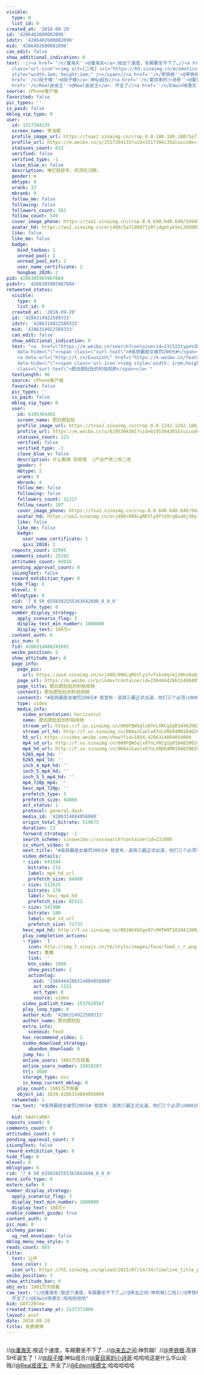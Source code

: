 ```yaml
---
visible:
  type: 0
  list_id: 0
created_at: '2018-09-20'
id: '4286402600082098'
idstr: '4286402600082098'
mid: '4286402600082098'
can_edit: false
show_additional_indication: 0
text: '//<a href=''/n/潘海天''>@潘海天</a>:按这个速度，车厢要坐不下了…//<a href=''/n/来去之间''>@来去之间</a>:神剪辑<span
  class="url-icon"><img alt=[二哈] src="https://h5.sinaimg.cn/m/emoticon/icon/others/d_erha-139d0e07bd.png"
  style="width:1em; height:1em;" /></span>//<a href=''/n/李铁根''>@李铁根</a>:高铁SHE诞生了！//<a
  href=''/n/段子楼''>@段子楼</a>:神仙组合//<a href=''/n/夏目家的小诗哥''>@夏目家的小诗哥</a>:哈哈哈这是什么华山论贱//<a
  href=''/n/Real皮皮王''>@Real皮皮王</a>: 齐全了//<a href=''/n/Edwin埃德文''>@Edwin埃德文</a>:哈哈哈哈哈'
source: iPhone客户端
favorited: false
pic_types: ''
is_paid: false
mblog_vip_type: 0
user:
  id: 1517394135
  screen_name: 李消极
  profile_image_url: https://tvax2.sinaimg.cn/crop.0.0.180.180.180/5a7198d7ly8fjdgmtyktmj20500500so.jpg?KID=imgbed,tva&Expires=1606399319&ssig=2Mu08otyfa
  profile_url: https://m.weibo.cn/u/1517394135?uid=1517394135&luicode=10000011&lfid=2304131517394135_-_WEIBO_SECOND_PROFILE_WEIBO
  statuses_count: 613
  verified: false
  verified_type: -1
  close_blue_v: false
  description: 唯忆轻狂年，风流任沉醉。
  gender: m
  mbtype: 0
  urank: 33
  mbrank: 0
  follow_me: false
  following: false
  followers_count: 362
  follow_count: 549
  cover_image_phone: https://tva1.sinaimg.cn/crop.0.0.640.640.640/549d0121tw1egm1kjly3jj20hs0hsq4f.jpg
  avatar_hd: https://wx2.sinaimg.cn/orj480/5a7198d7ly8fjdgmtyktmj20500500so.jpg
  like: false
  like_me: false
  badge:
    bind_taobao: 1
    unread_pool: 1
    unread_pool_ext: 1
    user_name_certificate: 1
    hongbao_2020: 2
pid: 4286385965967684
pidstr: '4286385965967684'
retweeted_status:
  visible:
    type: 0
    list_id: 0
  created_at: '2018-09-20'
  id: '4286314922589333'
  idstr: '4286314922589333'
  mid: '4286314922589333'
  can_edit: false
  show_additional_indication: 0
  text: "<a  href=\"https://m.weibo.cn/search?containerid=231522type%3D1%26t%3D10%26q%3D%23%E9%AB%98%E9%93%81%E9%9C%B8%E5%BA%A7%E5%A5%B3%E8%A2%AB%E7%BD%9A200%E5%85%83%23&extparam=%23%E9%AB%98%E9%93%81%E9%9C%B8%E5%BA%A7%E5%A5%B3%E8%A2%AB%E7%BD%9A200%E5%85%83%23&luicode=10000011&lfid=2304131517394135_-_WEIBO_SECOND_PROFILE_WEIBO\"
    data-hide=\"\"><span class=\"surl-text\">#高铁霸座女被罚200元#</span></a> 我宣布：高铁三霸正式出道，他们三个必须\U0001F512死！！！！！
    <a data-url=\"http://t.cn/Evus2zU\" href=\"https://m.weibo.cn/feature/openapp?scheme=sinaweibo%3A%2F%2Fstory%2Fvertical_stream%3Fobject_id%3D1034%3A4286314884056060%26blog_mid%3D%26url_type%3D39%26object_type%3Dvideo%26pos%3D1&object_id=1034%3A4286314884056060&blog_mid=&url_type=39&object_type=video&pos=1&luicode=10000011&lfid=2304131517394135_-_WEIBO_SECOND_PROFILE_WEIBO&object_id=1034%3A4286314884056060&blog_mid=&url_type=39&object_type=video&pos=1&luicode=10000011&lfid=2304131517394135_-_WEIBO_SECOND_PROFILE_WEIBO\"
    data-hide=\"\"><span class='url-icon'><img style='width: 1rem;height: 1rem' src='https://h5.sinaimg.cn/upload/2015/09/25/3/timeline_card_small_video_default.png'></span><span
    class=\"surl-text\">肥白肥肚肚的秒拍视频</span></a> "
  textLength: 96
  source: iPhone客户端
  favorited: false
  pic_types: ''
  is_paid: false
  mblog_vip_type: 0
  user:
    id: 6195304301
    screen_name: 肥白肥肚肚
    profile_image_url: https://tvax2.sinaimg.cn/crop.0.0.1242.1242.180/006LgREVly8ftd9rq8ua0j30yi0yi76z.jpg?KID=imgbed,tva&Expires=1606399319&ssig=V6ZR01lQh5
    profile_url: https://m.weibo.cn/u/6195304301?uid=6195304301&luicode=10000011&lfid=2304131517394135_-_WEIBO_SECOND_PROFILE_WEIBO
    statuses_count: 123
    verified: false
    verified_type: -1
    close_blue_v: false
    description: 什么都搞 别奇怪  /产出严禁二传二改
    gender: f
    mbtype: 2
    urank: 9
    mbrank: 4
    follow_me: false
    following: false
    followers_count: 32217
    follow_count: 107
    cover_image_phone: https://tva1.sinaimg.cn/crop.0.0.640.640.640/9d44112bjw1f1xl1c10tuj20hs0hs0tw.jpg
    avatar_hd: https://wx2.sinaimg.cn/orj480/006LgREVly8ftd9rq8ua0j30yi0yi76z.jpg
    like: false
    like_me: false
    badge:
      user_name_certificate: 1
      qixi_2018: 1
  reposts_count: 32995
  comments_count: 25292
  attitudes_count: 94916
  pending_approval_count: 0
  isLongText: false
  reward_exhibition_type: 0
  hide_flag: 0
  mlevel: 0
  mblogtype: 0
  rid: '7_0_50_6558392555363642698_0_0_0'
  more_info_type: 0
  number_display_strategy:
    apply_scenario_flag: 3
    display_text_min_number: 1000000
    display_text: 100万+
  content_auth: 0
  pic_num: 0
  fid: 4286314886241691
  weibo_position: 2
  show_attitude_bar: 0
  page_info:
    page_pic:
      url: https://wx4.sinaimg.cn/orj480/006LgREVly1fvfxkv9qrmj30hs0a8aab.jpg
    page_url: https://m.weibo.cn/p/index?containerid=2304444286314884056060&url_type=39&object_type=video&pos=2&luicode=10000011&lfid=2304131517394135_-_WEIBO_SECOND_PROFILE_WEIBO
    page_title: 肥白肥肚肚的秒拍视频
    content1: 肥白肥肚肚的秒拍视频
    content2: "#高铁霸座女被罚200元# 我宣布：高铁三霸正式出道，他们三个必须\U0001F512死！！！！！"
    type: video
    media_info:
      video_orientation: horizontal
      name: 肥白肥肚肚的秒拍视频
      stream_url: https://f.us.sinaimg.cn/000FQWSqlx07nLXRCgIg010402002gYq0k010.mp4?label=mp4_ld&template=624x360.28&ori=0&ps=1CwnkDw1GXwCQx&Expires=1606392119&ssig=y6vwzE7VZQ&KID=unistore,video
      stream_url_hd: http://f.us.sinaimg.cn/004aJCwolx07nLXRDO4M010402002GTu0k010.mp4?label=mp4_hd&template=640x368.28&ori=0&ps=1CwnkDw1GXwCQx&Expires=1606392119&ssig=MAwWWxkscM&KID=unistore,video
      h5_url: https://video.weibo.com/show?fid=1034:4286314884056060
      mp4_sd_url: http://f.us.sinaimg.cn/000FQWSqlx07nLXRCgIg010402002gYq0k010.mp4?label=mp4_ld&template=624x360.28&ori=0&ps=1CwnkDw1GXwCQx&Expires=1606392119&ssig=y6vwzE7VZQ&KID=unistore,video
      mp4_hd_url: http://f.us.sinaimg.cn/004aJCwolx07nLXRDO4M010402002GTu0k010.mp4?label=mp4_hd&template=640x368.28&ori=0&ps=1CwnkDw1GXwCQx&Expires=1606392119&ssig=MAwWWxkscM&KID=unistore,video
      h265_mp4_hd: ''
      h265_mp4_ld: ''
      inch_4_mp4_hd: ''
      inch_5_mp4_hd: ''
      inch_5_5_mp4_hd: ''
      mp4_720p_mp4: ''
      hevc_mp4_720p: ''
      prefetch_type: 1
      prefetch_size: 84868
      act_status: 1
      protocol: general,dash
      media_id: '4286314884056060'
      origin_total_bitrate: 519675
      duration: 23
      forward_strategy: -1
      search_scheme: sinaweibo://svssearch?containerid=232080
      is_short_video: 0
      next_title: "#高铁霸座女被罚200元# 我宣布：高铁三霸正式出道，他们三个必须\U0001F512死！！！！！ ​​​"
      video_details:
      - size: 641544
        bitrate: 214
        label: mp4_hd_url
        prefetch_size: 84868
      - size: 511625
        bitrate: 170
        label: hevc_mp4_hd
        prefetch_size: 85521
      - size: 541906
        bitrate: 180
        label: mp4_sd_url
        prefetch_size: 72737
      hevc_mp4_hd: http://f.us.sinaimg.cn/001WkXb5gx07r9HTH9T10104120029610E010.mp4?label=hevc_mp4_hd&template=640x368.32.0&ori=0&ps=1CwnkDw1GXwCQx&Expires=1606392119&ssig=tVjVrGDdbH&KID=unistore,video
      play_completion_actions:
      - type: '1'
        icon: http://img.t.sinajs.cn/t6/style/images/face/feed_c_r.png
        text: 重播
        link: ''
        btn_code: 1000
        show_position: 1
        actionlog:
          oid: '2304444286314884056060'
          act_code: 1221
          act_type: 0
          source: video
      video_publish_time: 1537420567
      play_loop_type: 0
      author_mid: '4286314922589333'
      author_name: 肥白肥肚肚
      extra_info:
        sceneid: feed
      has_recommend_video: 1
      video_download_strategy:
        abandon_download: 0
      jump_to: 1
      online_users: 1901万次观看
      online_users_number: 19010207
      ttl: 3600
      storage_type: oss
      is_keep_current_mblog: 0
    play_count: 1901万次观看
    object_id: 1034:4286314884056060
  retweeted: 1
  raw_text: "#高铁霸座女被罚200元# 我宣布：高铁三霸正式出道，他们三个必须\U0001F512死！！！！！ http://t.cn/Evus2zU
    ​​​"
  bid: GAdrCaRBr
reposts_count: 0
comments_count: 0
attitudes_count: 0
pending_approval_count: 0
isLongText: false
reward_exhibition_type: 0
hide_flag: 0
mlevel: 0
mblogtype: 0
rid: '7_0_50_6558392555363642698_0_0_0'
more_info_type: 0
extern_safe: 0
number_display_strategy:
  apply_scenario_flag: 3
  display_text_min_number: 1000000
  display_text: 100万+
enable_comment_guide: true
content_auth: 0
pic_num: 0
alchemy_params:
  ug_red_envelope: false
mblog_menu_new_style: 0
reads_count: 865
title:
  text: 公开
  base_color: 1
  icon_url: https://h5.sinaimg.cn/upload/2015/07/14/34/timeline_title_public_default.png
weibo_position: 3
show_attitude_bar: 0
obj_ext: 1901万次观看
raw_text: "//@潘海天:按这个速度，车厢要坐不下了…//@来去之间:神剪辑[二哈]//@李铁根:高铁SHE诞生了！//@段子楼:神仙组合//@夏目家的小诗哥:哈哈哈这是什么华山论贱//@Real皮皮王:
  齐全了//@Edwin埃德文:哈哈哈哈哈"
bid: GAfJ20lma
created_timestamp_at: 1537372800
layout: post
date: 2018-09-20
title: 发表微博
---
```


![]()

//<a href='/n/潘海天'>@潘海天</a>:按这个速度，车厢要坐不下了…//<a href='/n/来去之间'>@来去之间</a>:神剪辑<span class="url-icon"><img alt=[二哈] src="https://h5.sinaimg.cn/m/emoticon/icon/others/d_erha-139d0e07bd.png" style="width:1em; height:1em;" /></span>//<a href='/n/李铁根'>@李铁根</a>:高铁SHE诞生了！//<a href='/n/段子楼'>@段子楼</a>:神仙组合//<a href='/n/夏目家的小诗哥'>@夏目家的小诗哥</a>:哈哈哈这是什么华山论贱//<a href='/n/Real皮皮王'>@Real皮皮王</a>: 齐全了//<a href='/n/Edwin埃德文'>@Edwin埃德文</a>:哈哈哈哈哈

